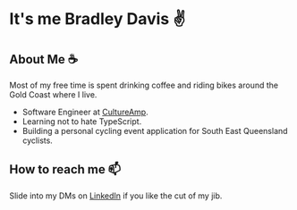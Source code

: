 # It's me Bradley Davis :v: 

## About Me :coffee:
Most of my free time is spent drinking coffee and riding bikes around the Gold Coast where I live.

- Software Engineer at [CultureAmp](https://www.cultureamp.com/).
- Learning not to hate TypeScript.
- Building a personal cycling event application for South East Queensland cyclists.

## How to reach me :mailbox:
Slide into my DMs on [LinkedIn](https://www.linkedin.com/in/bradleyjdavis) if you like the cut of my jib.


<!--
**Bradley-D/Bradley-D** is a ✨ _special_ ✨ repository because its `README.md` (this file) appears on your GitHub profile.

Here are some ideas to get you started:

- 🔭 I’m currently working on ...
- 🌱 I’m currently learning ...
- 👯 I’m looking to collaborate on ...
- 🤔 I’m looking for help with ...
- 💬 Ask me about ...
- 📫 How to reach me: ...
- 😄 Pronouns: ...
- ⚡ Fun fact: ...
-->
